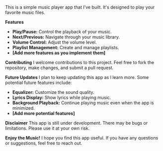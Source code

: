 
<Music App Player>

This is a simple music player app that I've built. It's designed to play your favorite music files.

**Features**
* **Play/Pause:** Control the playback of your music.
* **Next/Previous:** Navigate through your music library.
* **Volume Control:** Adjust the volume level.
* **Playlist Management:** Create and manage playlists.
* **[Add more features as you implement them]**


**Contributing**
I welcome contributions to this project. Feel free to fork the repository, make changes, and submit a pull request.

**Future Updates**
I plan to keep updating this app as I learn more. Some potential future features include:
* **Equalizer:** Customize the sound quality.
* **Lyrics Display:** Show lyrics while playing music.
* **Background Playback:** Continue playing music even when the app is minimized.
* **[Add more potential features]**

**Disclaimer**
This app is still under development. There may be bugs or limitations. Please use it at your own risk.

**Enjoy the Music!**
I hope you find this app useful. If you have any questions or suggestions, feel free to reach out.
